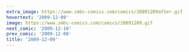 ```yaml
---
extra_image: https://www.smbc-comics.com/comics/20091209after.gif
hovertext: '2009-12-09'
image: https://www.smbc-comics.com/comics/20091209.gif
next_comic: '2009-12-10'
prev_comic: '2009-12-08'
title: '2009-12-09'
---
```


